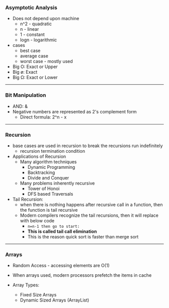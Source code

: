 ### Asymptotic Analysis
* Does not depend upon machine
  * n^2 - quadratic
  * n - linear
  * 1 - constant
  * logn - logarithmic
* cases
  * best case
  * average case
  * worst case - mostly used
* Big O: Exact or Upper
* Big ø: Exact
* Big Ω: Exact or Lower

<hr />

### Bit Manipulation

* AND: &
* Negative numbers are represented as 2's complement form
  * Direct formula: 2^n - x

<hr />

### Recursion

* base cases are used in recursion to break the recursions run indefinitely
  * recursion termination condition
* Applications of Recursion
  * Many algorithm techniques
    * Dynamic Programming
    * Backtracking
    * Divide and Conquer
  * Many problems inherently recursive
    * Tower of Honoi
    * DFS based Traversals
* Tail Recursion:
  * when there is nothing happens after recursive call in a function, then the function is tail recursive
  * Modern compilers recognize the tail recursions, then it will replace with below code
    * ```n=n-1 then go to start:```
    * <b>This is called tail call elimination</b>
    * This is the reason quick sort is faster than merge sort

<hr />

### Arrays

* Random Access - accessing elements are O(1)
* When arrays used, modern processors prefetch the items in cache

* Array Types:
  * Fixed Size Arrays
  * Dynamic Sized Arrays (ArrayList)